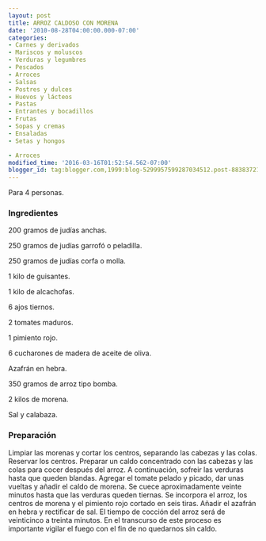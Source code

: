 ```yaml
---
layout: post
title: ARROZ CALDOSO CON MORENA
date: '2010-08-28T04:00:00.000-07:00'
categories:
- Carnes y derivados
- Mariscos y moluscos
- Verduras y legumbres
- Pescados
- Arroces
- Salsas
- Postres y dulces
- Huevos y lácteos
- Pastas
- Entrantes y bocadillos
- Frutas
- Sopas y cremas
- Ensaladas
- Setas y hongos

- Arroces
modified_time: '2016-03-16T01:52:54.562-07:00'
blogger_id: tag:blogger.com,1999:blog-5299957599287034512.post-8838372180586189406
---
```


Para 4 personas.

<h3>Ingredientes</h3>

200 gramos de judías anchas.

250 gramos de judías garrofó o peladilla.

250 gramos de judías corfa o molla.

1 kilo de guisantes.

1 kilo de alcachofas.

6 ajos tiernos.

2 tomates maduros.

1 pimiento rojo.

6 cucharones de madera de aceite de oliva.

Azafrán en hebra.

350 gramos de arroz tipo bomba.

2 kilos de morena.

Sal y calabaza.

<h3>Preparación</h3>

Limpiar las morenas y cortar los centros, separando las cabezas y las colas. Reservar los centros. Preparar un caldo concentrado con las cabezas y las colas para cocer después del arroz. A continuación, sofreir las verduras hasta que queden blandas. Agregar el tomate pelado y picado, dar unas vueltas y añadir el caldo de morena. Se cuece aproximadamente veinte minutos hasta que las verduras queden tiernas. Se incorpora el arroz, los centros de morena y el pimiento rojo cortado en seis tiras. Añadir el azafrán en hebra y rectificar de sal. El tiempo de cocción del arroz será de veinticinco a treinta minutos. En el transcurso de este proceso es importante vigilar el fuego con el fin de no quedarnos sin caldo.

